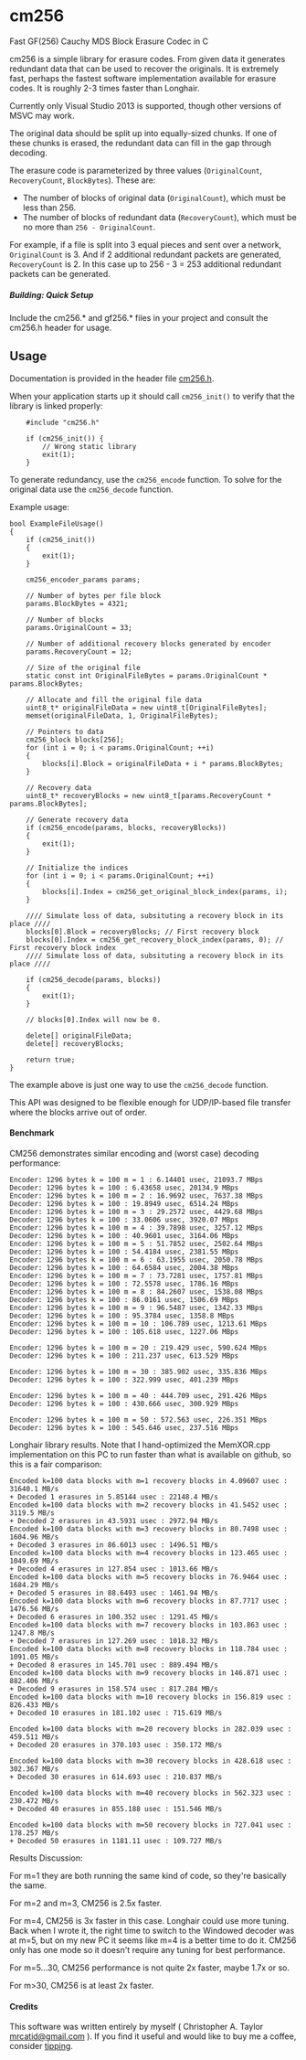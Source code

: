 # cm256
Fast GF(256) Cauchy MDS Block Erasure Codec in C

cm256 is a simple library for erasure codes.  From given data it generates
redundant data that can be used to recover the originals.  It is extremely fast, perhaps
the fastest software implementation available for erasure codes.
It is roughly 2-3 times faster than Longhair.

Currently only Visual Studio 2013 is supported, though other versions of MSVC may work.

The original data should be split up into equally-sized chunks.  If one of these chunks
is erased, the redundant data can fill in the gap through decoding.

The erasure code is parameterized by three values (`OriginalCount`, `RecoveryCount`, `BlockBytes`).  These are:

+ The number of blocks of original data (`OriginalCount`), which must be less than 256.
+ The number of blocks of redundant data (`RecoveryCount`), which must be no more than `256 - OriginalCount`.

For example, if a file is split into 3 equal pieces and sent over a network, `OriginalCount` is 3.
And if 2 additional redundant packets are generated, `RecoveryCount` is 2.
In this case up to 256 - 3 = 253 additional redundant packets can be generated.


##### Building: Quick Setup

Include the cm256.* and gf256.* files in your project and consult the cm256.h header for usage.


## Usage

Documentation is provided in the header file [cm256.h](https://github.com/catid/cm256/raw/master/cm256.h).

When your application starts up it should call `cm256_init()` to verify that the library is linked properly:

~~~
	#include "cm256.h"

	if (cm256_init()) {
		// Wrong static library
		exit(1);
	}
~~~

To generate redundancy, use the `cm256_encode` function.  To solve for the original data use the `cm256_decode` function.

Example usage:

~~~
bool ExampleFileUsage()
{
    if (cm256_init())
    {
        exit(1);
    }

    cm256_encoder_params params;

    // Number of bytes per file block
    params.BlockBytes = 4321;

    // Number of blocks
    params.OriginalCount = 33;

    // Number of additional recovery blocks generated by encoder
    params.RecoveryCount = 12;

    // Size of the original file
    static const int OriginalFileBytes = params.OriginalCount * params.BlockBytes;

    // Allocate and fill the original file data
    uint8_t* originalFileData = new uint8_t[OriginalFileBytes];
    memset(originalFileData, 1, OriginalFileBytes);

    // Pointers to data
    cm256_block blocks[256];
    for (int i = 0; i < params.OriginalCount; ++i)
    {
        blocks[i].Block = originalFileData + i * params.BlockBytes;
    }

    // Recovery data
    uint8_t* recoveryBlocks = new uint8_t[params.RecoveryCount * params.BlockBytes];

    // Generate recovery data
    if (cm256_encode(params, blocks, recoveryBlocks))
    {
        exit(1);
    }

    // Initialize the indices
    for (int i = 0; i < params.OriginalCount; ++i)
    {
        blocks[i].Index = cm256_get_original_block_index(params, i);
    }

    //// Simulate loss of data, subsituting a recovery block in its place ////
    blocks[0].Block = recoveryBlocks; // First recovery block
    blocks[0].Index = cm256_get_recovery_block_index(params, 0); // First recovery block index
    //// Simulate loss of data, subsituting a recovery block in its place ////

    if (cm256_decode(params, blocks))
    {
        exit(1);
    }

    // blocks[0].Index will now be 0.

    delete[] originalFileData;
    delete[] recoveryBlocks;

    return true;
}
~~~

The example above is just one way to use the `cm256_decode` function.

This API was designed to be flexible enough for UDP/IP-based file transfer where
the blocks arrive out of order.


#### Benchmark

CM256 demonstrates similar encoding and (worst case) decoding performance:

~~~
Encoder: 1296 bytes k = 100 m = 1 : 6.14401 usec, 21093.7 MBps
Decoder: 1296 bytes k = 100 : 6.43658 usec, 20134.9 MBps
Encoder: 1296 bytes k = 100 m = 2 : 16.9692 usec, 7637.38 MBps
Decoder: 1296 bytes k = 100 : 19.8949 usec, 6514.24 MBps
Encoder: 1296 bytes k = 100 m = 3 : 29.2572 usec, 4429.68 MBps
Decoder: 1296 bytes k = 100 : 33.0606 usec, 3920.07 MBps
Encoder: 1296 bytes k = 100 m = 4 : 39.7898 usec, 3257.12 MBps
Decoder: 1296 bytes k = 100 : 40.9601 usec, 3164.06 MBps
Encoder: 1296 bytes k = 100 m = 5 : 51.7852 usec, 2502.64 MBps
Decoder: 1296 bytes k = 100 : 54.4184 usec, 2381.55 MBps
Encoder: 1296 bytes k = 100 m = 6 : 63.1955 usec, 2050.78 MBps
Decoder: 1296 bytes k = 100 : 64.6584 usec, 2004.38 MBps
Encoder: 1296 bytes k = 100 m = 7 : 73.7281 usec, 1757.81 MBps
Decoder: 1296 bytes k = 100 : 72.5578 usec, 1786.16 MBps
Encoder: 1296 bytes k = 100 m = 8 : 84.2607 usec, 1538.08 MBps
Decoder: 1296 bytes k = 100 : 86.0161 usec, 1506.69 MBps
Encoder: 1296 bytes k = 100 m = 9 : 96.5487 usec, 1342.33 MBps
Decoder: 1296 bytes k = 100 : 95.3784 usec, 1358.8 MBps
Encoder: 1296 bytes k = 100 m = 10 : 106.789 usec, 1213.61 MBps
Decoder: 1296 bytes k = 100 : 105.618 usec, 1227.06 MBps

Encoder: 1296 bytes k = 100 m = 20 : 219.429 usec, 590.624 MBps
Decoder: 1296 bytes k = 100 : 211.237 usec, 613.529 MBps

Encoder: 1296 bytes k = 100 m = 30 : 385.902 usec, 335.836 MBps
Decoder: 1296 bytes k = 100 : 322.999 usec, 401.239 MBps

Encoder: 1296 bytes k = 100 m = 40 : 444.709 usec, 291.426 MBps
Decoder: 1296 bytes k = 100 : 430.666 usec, 300.929 MBps

Encoder: 1296 bytes k = 100 m = 50 : 572.563 usec, 226.351 MBps
Decoder: 1296 bytes k = 100 : 545.646 usec, 237.516 MBps
~~~

Longhair library results.  Note that I hand-optimized the MemXOR.cpp implementation on this PC to run faster than what is available on github, so this is a fair comparison:

~~~
Encoded k=100 data blocks with m=1 recovery blocks in 4.09607 usec : 31640.1 MB/s
+ Decoded 1 erasures in 5.85144 usec : 22148.4 MB/s
Encoded k=100 data blocks with m=2 recovery blocks in 41.5452 usec : 3119.5 MB/s
+ Decoded 2 erasures in 43.5931 usec : 2972.94 MB/s
Encoded k=100 data blocks with m=3 recovery blocks in 80.7498 usec : 1604.96 MB/s
+ Decoded 3 erasures in 86.6013 usec : 1496.51 MB/s
Encoded k=100 data blocks with m=4 recovery blocks in 123.465 usec : 1049.69 MB/s
+ Decoded 4 erasures in 127.854 usec : 1013.66 MB/s
Encoded k=100 data blocks with m=5 recovery blocks in 76.9464 usec : 1684.29 MB/s
+ Decoded 5 erasures in 88.6493 usec : 1461.94 MB/s
Encoded k=100 data blocks with m=6 recovery blocks in 87.7717 usec : 1476.56 MB/s
+ Decoded 6 erasures in 100.352 usec : 1291.45 MB/s
Encoded k=100 data blocks with m=7 recovery blocks in 103.863 usec : 1247.8 MB/s
+ Decoded 7 erasures in 127.269 usec : 1018.32 MB/s
Encoded k=100 data blocks with m=8 recovery blocks in 118.784 usec : 1091.05 MB/s
+ Decoded 8 erasures in 145.701 usec : 889.494 MB/s
Encoded k=100 data blocks with m=9 recovery blocks in 146.871 usec : 882.406 MB/s
+ Decoded 9 erasures in 158.574 usec : 817.284 MB/s
Encoded k=100 data blocks with m=10 recovery blocks in 156.819 usec : 826.433 MB/s
+ Decoded 10 erasures in 181.102 usec : 715.619 MB/s

Encoded k=100 data blocks with m=20 recovery blocks in 282.039 usec : 459.511 MB/s
+ Decoded 20 erasures in 370.103 usec : 350.172 MB/s

Encoded k=100 data blocks with m=30 recovery blocks in 428.618 usec : 302.367 MB/s
+ Decoded 30 erasures in 614.693 usec : 210.837 MB/s

Encoded k=100 data blocks with m=40 recovery blocks in 562.323 usec : 230.472 MB/s
+ Decoded 40 erasures in 855.188 usec : 151.546 MB/s

Encoded k=100 data blocks with m=50 recovery blocks in 727.041 usec : 178.257 MB/s
+ Decoded 50 erasures in 1181.11 usec : 109.727 MB/s
~~~

Results Discussion:

For m=1 they are both running the same kind of code, so they're basically the same.

For m=2 and m=3, CM256 is 2.5x faster.

For m=4, CM256 is 3x faster in this case.  Longhair could use more tuning.  Back when I wrote it, the right time to switch to the Windowed decoder was at m=5, but on my new PC it seems like m=4 is a better time to do it.  CM256 only has one mode so it doesn't require any tuning for best performance.

For m=5...30, CM256 performance is not quite 2x faster, maybe 1.7x or so.

For m>30, CM256 is at least 2x faster.


#### Credits

This software was written entirely by myself ( Christopher A. Taylor <mrcatid@gmail.com> ).  If you
find it useful and would like to buy me a coffee, consider [tipping](https://www.gittip.com/catid/).
